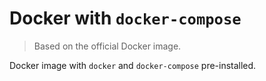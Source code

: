 # Docker with `docker-compose`

> Based on the official Docker image. 

Docker image with `docker` and `docker-compose` pre-installed.

